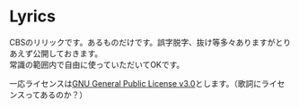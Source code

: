 # Lyrics

CBSのリリックです。あるものだけです。誤字脱字、抜け等多々ありますがとりあえず公開しておきます。  
常識の範囲内で自由に使っていただいてOKです。

一応ライセンスは[GNU General Public License v3.0](https://github.com/pistachiostudio/lyrics/blob/main/LICENSE)とします。（歌詞にライセンスってあるのか？）
